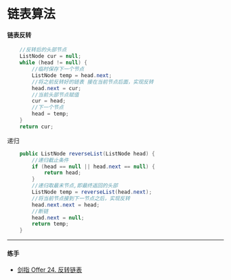 # 链表算法

#### 链表反转

```java
    //反转后的头部节点
    ListNode cur = null;
    while (head != null) {
        //临时保存下一个节点
        ListNode temp = head.next;
        //将之前反转好的链表 接在当前节点后面，实现反转
        head.next = cur;
        //当前头部节点赋值
        cur = head;
        //下一个节点
        head = temp;
    }
    return cur;
```
递归
```java
    public ListNode reverseList(ListNode head) {
        //递归截止条件
        if (head == null || head.next == null) {
            return head;
        }
        //递归取最末节点,即最终返回的头部
        ListNode temp = reverseList(head.next);
        //将当前节点接到下一节点之后，实现反转
        head.next.next = head;
        //断链
        head.next = null;
        return temp;
    }
```

***
#### 练手
* [剑指 Offer 24. 反转链表](https://leetcode-cn.com/problems/fan-zhuan-lian-biao-lcof/)

